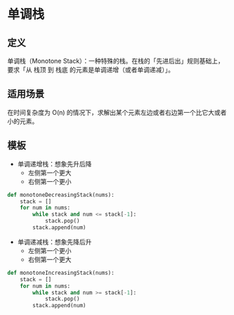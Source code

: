 # 单调栈

## 定义

单调栈（Monotone Stack）：一种特殊的栈。在栈的「先进后出」规则基础上，要求「从 栈顶 到 栈底 的元素是单调递增（或者单调递减）」。

## 适用场景

在时间复杂度为 O(n) 的情况下，求解出某个元素左边或者右边第一个比它大或者小的元素。

## 模板

- 单调递增栈：想象先升后降
  - 左侧第一个更大
  - 右侧第一个更小

```py
def monotoneDecreasingStack(nums):
    stack = []
    for num in nums:
        while stack and num <= stack[-1]:
            stack.pop()
        stack.append(num)
```

- 单调递减栈：想象先降后升
  - 左侧第一个更小
  - 右侧第一个更大

```py
def monotoneIncreasingStack(nums):
    stack = []
    for num in nums:
        while stack and num >= stack[-1]:
            stack.pop()
        stack.append(num)
```
